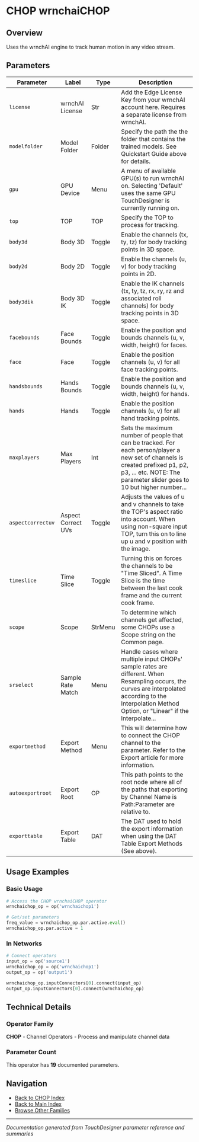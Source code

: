 # CHOP wrnchaiCHOP

## Overview

Uses the wrnchAI engine to track human motion in any video stream.

## Parameters

| Parameter | Label | Type | Description |
|-----------|-------|------|-------------|
| `license` | wrnchAI License | Str | Add the Edge License Key from your wrnchAI account here. Requires a separate license from wrnchAI. |
| `modelfolder` | Model Folder | Folder | Specify the path the the folder that contains the trained models. See Quickstart Guide above for details. |
| `gpu` | GPU Device | Menu | A menu of available GPU(s) to run wrnchAI on. Selecting 'Default' uses the same GPU TouchDesigner is currently running on. |
| `top` | TOP | TOP | Specify the TOP to process for tracking. |
| `body3d` | Body 3D | Toggle | Enable the channels (tx, ty, tz) for body tracking points in 3D space. |
| `body2d` | Body 2D | Toggle | Enable the channels (u, v) for body tracking points in 2D. |
| `body3dik` | Body 3D IK | Toggle | Enable the IK channels (tx, ty, tz, rx, ry, rz and associated roll channels) for body tracking points in 3D space. |
| `facebounds` | Face Bounds | Toggle | Enable the position and bounds channels (u, v, width, height) for faces. |
| `face` | Face | Toggle | Enable the position channels (u, v) for all face tracking points. |
| `handsbounds` | Hands Bounds | Toggle | Enable the position and bounds channels (u, v, width, height) for hands. |
| `hands` | Hands | Toggle | Enable the position channels (u, v) for all hand tracking points. |
| `maxplayers` | Max Players | Int | Sets the maximum number of people that can be tracked. For each person/player a new set of channels is created prefixed p1, p2, p3, ... etc.  NOTE: The parameter slider goes to 10 but higher number... |
| `aspectcorrectuv` | Aspect Correct UVs | Toggle | Adjusts the values of u and v channels to take the TOP's aspect ratio into account. When using non-square input TOP, turn this on to line up u and v position with the image. |
| `timeslice` | Time Slice | Toggle | Turning this on forces the channels to be "Time Sliced".  A Time Slice is the time between the last cook frame and the current cook frame. |
| `scope` | Scope | StrMenu | To determine which channels get affected, some CHOPs use a Scope string on the Common page. |
| `srselect` | Sample Rate Match | Menu | Handle cases where multiple input CHOPs' sample rates are different. When Resampling occurs, the curves are interpolated according to the Interpolation Method Option, or "Linear" if the Interpolate... |
| `exportmethod` | Export Method | Menu | This will determine how to connect the CHOP channel to the parameter. Refer to the Export article for more information. |
| `autoexportroot` | Export Root | OP | This path points to the root node where all of the paths that exporting by Channel Name is Path:Parameter are relative to. |
| `exporttable` | Export Table | DAT | The DAT used to hold the export information when using the DAT Table Export Methods (See above). |

## Usage Examples

### Basic Usage

```python
# Access the CHOP wrnchaiCHOP operator
wrnchaichop_op = op('wrnchaichop1')

# Get/set parameters
freq_value = wrnchaichop_op.par.active.eval()
wrnchaichop_op.par.active = 1
```

### In Networks

```python
# Connect operators
input_op = op('source1')
wrnchaichop_op = op('wrnchaichop1')
output_op = op('output1')

wrnchaichop_op.inputConnectors[0].connect(input_op)
output_op.inputConnectors[0].connect(wrnchaichop_op)
```

## Technical Details

### Operator Family

**CHOP** - Channel Operators - Process and manipulate channel data

### Parameter Count

This operator has **19** documented parameters.

## Navigation

- [Back to CHOP Index](../CHOP/CHOP_INDEX.md)
- [Back to Main Index](../OPERATORS_INDEX.md)
- [Browse Other Families](../OPERATORS_INDEX.md#quick-navigation)

---
*Documentation generated from TouchDesigner parameter reference and summaries*
